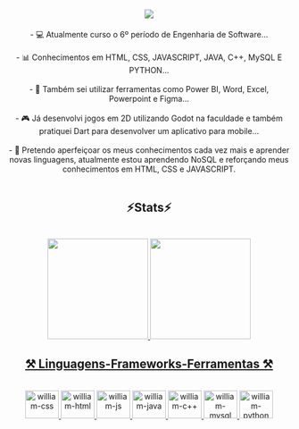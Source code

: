 <h1 align="center">
<img src="https://readme-typing-svg.herokuapp.com/?font=Righteous&size=35&center=true&vCenter=true&width=500&height=70&duration=4000&lines=olá!+👋;+me+chamo+William!;" />
</h1>



<div  align="center" >
- 💻 Atualmente curso o 6º período de Engenharia de Software... <br>
</div>

<br>

<div  align="center" >
- 📊 Conhecimentos em HTML, CSS, JAVASCRIPT, JAVA, C++, MySQL E PYTHON... <br>
</div>

<br>

<div  align="center" >
- 🔧 Também sei utilizar ferramentas como Power BI, Word, Excel, Powerpoint e Figma... <br>
</div>

<br>

<div  align="center" >
- 🎮 Já desenvolvi jogos em 2D utilizando Godot na faculdade e também pratiquei Dart para desenvolver um aplicativo para mobile... <br>
</div>

<br>

<div  align="center" >
- 📌 Pretendo aperfeiçoar os meus conhecimentos cada vez mais e aprender novas linguagens, atualmente estou aprendendo NoSQL e reforçando meus conhecimentos em HTML, CSS e JAVASCRIPT. <br>
</div>

 <br> 


<h2 align="center" >⚡Stats⚡</h2>
<br>
<div align="center">
  <a href="https://github.com//williampinh">
  <img height="180em" src="https://github-readme-stats.vercel.app/api?username=williampinh&show_icons=true&theme=dark&include_all_commits=true&count_private=true"/>
  <img height="180em" src="https://github-readme-stats.vercel.app/api/top-langs/?username=williampinh&layout=compact&langs_count=16&theme=dark"/>
</div>



<h2 align="center" >⚒️ Linguagens-Frameworks-Ferramentas ⚒️</h2>
<br>
<div align="center" >
  <img aling="center" alt="william-css" height="50" width="60" src="https://cdn.jsdelivr.net/gh/devicons/devicon@latest/icons/css3/css3-original.svg"/>
  <img aling="center" alt="william-html" height="50" width="60" src="https://cdn.jsdelivr.net/gh/devicons/devicon@latest/icons/html5/html5-original.svg"/>
  <img aling="center" alt="william-js" height="50" width="60" src="https://cdn.jsdelivr.net/gh/devicons/devicon@latest/icons/javascript/javascript-original.svg"/>
  <img aling="center" alt="william-java" height="50" width="60" src="https://icongr.am/devicon/java-original.svg"/>
  <img aling="center" alt="william-c++" height="50" width="60" src="https://icongr.am/devicon/c-original.svg"/>
  <img aling="center" alt="william-mysql" height="50" width="60" src="https://icongr.am/devicon/mysql-original.svg"/>
  <img aling="center" alt="william-python" height="50" width="60" src="https://icongr.am/devicon/python-original.svg"/>
</div>
